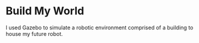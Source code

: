 # Build My World
I used Gazebo to simulate a robotic environment comprised of a building to house my future robot.